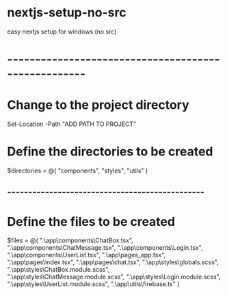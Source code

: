 # nextjs-setup-no-src
easy nextjs setup for windows (no src)
# ----------------------------------------------------
# Change to the project directory
Set-Location -Path "ADD PATH TO PROJECT"

# Define the directories to be created
$directories = @(
    "components",
    "styles",
    "utils"
)

## -----------------------------------------------

# Define the files to be created
$files = @(
    ".\app\components\ChatBox.tsx",
    ".\app\components\ChatMessage.tsx",
    ".\app\components\Login.tsx",
    ".\app\components\UserList.tsx",
    ".\app\pages\_app.tsx",
    ".\app\pages\index.tsx",
    ".\app\pages\chat.tsx",
    ".\app\styles\globals.scss",
    ".\app\styles\ChatBox.module.scss",
    ".\app\styles\ChatMessage.module.scss",
    ".\app\styles\Login.module.scss",
    ".\app\styles\UserList.module.scss",
    ".\app\utils\firebase.ts"
)
